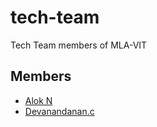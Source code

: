 # tech-team
Tech Team members of MLA-VIT

## Members

* [Alok N](https://github.com/mintbomb27)
* [Devanandanan.c](https://github.com/NANDAN-2003)